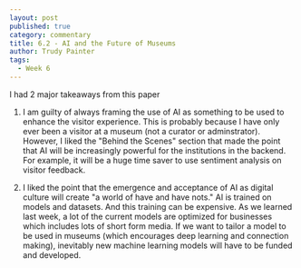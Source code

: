 ```yaml
---
layout: post
published: true
category: commentary
title: 6.2 - AI and the Future of Museums
author: Trudy Painter
tags:
  - Week 6
---
```

I had 2 major takeaways from this paper

1. I am guilty of always framing the use of AI as something to be used to enhance the visitor experience. This is probably because I have only ever been a visitor at a museum (not a curator or adminstrator). However, I liked the "Behind the Scenes" section that made the point that AI will be increasingly powerful for the institutions in the backend. For example, it will be a huge time saver to use sentiment analysis on visitor feedback.

2. I liked the point that the emergence and acceptance of AI as digital culture will create "a world of have and have nots." AI is trained on models and datasets. And this training can be expensive. As we learned last week, a lot of the current models are optimized for businesses which includes lots of short form media. If we want to tailor a model to be used in museums (which encourages deep learning and connection making), inevitably new machine learning models will have to be funded and developed. 

